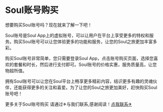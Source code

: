 # Soul账号购买

想要购买Soul账号吗？现在就来了解一下吧！

Soul账号是Soul App上的虚拟账号，可以让用户在平台上享受更多的特权和服务。购买Soul账号可以让您体验更多的功能和服务，让您的Soul之旅更加丰富多彩。

购买Soul账号非常简单，您只需要登录Soul App，点击账号购买页面，选择您喜欢的套餐和时长，然后进行支付即可。Soul账号的价格实惠，服务质量高，让您物超所值。

拥有Soul账号可以让您在Soul平台上畅享更多精彩内容，结识更多有趣的灵魂伙伴，还能获得更多的关注和喜爱。为了让您的Soul之旅更加美好，赶快购买Soul账号吧！

更多关于Soul账号购买 请通过✈与我们联系,感谢阅读！[点我联系✈](https://dl.G208.com)